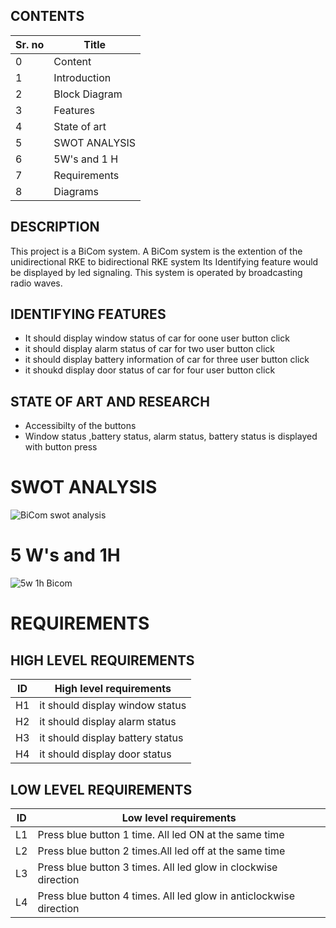 ## CONTENTS
 
|Sr. no| Title|
|--|--|
|0|Content|
|1|Introduction|
|2| Block Diagram |
|3| Features|
|4|State of art|
|5|SWOT ANALYSIS|
|6| 5W's and 1 H|
|7| Requirements|
|8|Diagrams|



## DESCRIPTION


 This project is a BiCom system.
 A BiCom system is the extention of the unidirectional RKE to bidirectional RKE system
 Its Identifying feature would be displayed by led signaling.
 This system is operated by broadcasting radio waves.

## IDENTIFYING FEATURES

* It should display window status of car for oone user button click
* it should display alarm status of car for two user button click
* it should display battery information of car for three user button click
* it shoukd display door status of car for four user button click

## STATE OF ART AND RESEARCH 

* Accessibilty of the buttons
* Window status ,battery status, alarm status, battery status is displayed with button press


# SWOT ANALYSIS




![BiCom swot analysis](https://user-images.githubusercontent.com/98878326/157863301-2e2d7b0f-4a7f-4c25-abb4-5012d00e94f9.jpg)



# 5 W's and 1H




![5w 1h Bicom](https://user-images.githubusercontent.com/98878326/157863381-97e93efd-e975-40b4-8e71-dc6f955f8a2f.jpg)



# REQUIREMENTS


## HIGH LEVEL REQUIREMENTS


| ID | High level requirements |
| -- |------------------------ |
| H1| it should display window status                 |
|H2|it should display alarm status |
|H3|it should display battery status |
|H4| it should display door status|


## LOW LEVEL REQUIREMENTS

|ID| Low level requirements |
|--|-- |
|L1 |Press blue button 1 time. All led ON at the same time |
|L2 |Press blue button 2 times.All led off at the same time |
| L3|Press blue button 3 times. All led glow in clockwise direction |
|L4|Press blue button 4 times. All led glow in anticlockwise direction |
